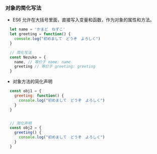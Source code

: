 ### 对象的简化写法
+ ES6 允许在大括号里面，直接写入变量和函数，作为对象的属性和方法。
```js
  let name = 'かまど　ねずこ'
  let greeting = function() {
    console.log("初めまして　どうぞ　よろしく")
  }

  // 简化写法
  const Nezuko = {
    name, // 等价于 name: name
    greeting // 等价于 greeting: greeting
  }
```

+ 对象方法的简化声明
```js
  const obj1 = {
    greeting: function() {
      console.log("初めまして　どうぞ　よろしく")
    }
  }


  // 简化声明
  const obj2 = {
    greeting() {
      console.log("初めまして　どうぞ　よろしく")
    }
  }
```
